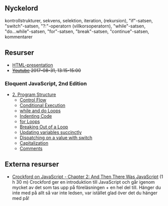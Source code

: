 ## Nyckelord

kontrollstrukturer, sekvens, selektion, iteration, (rekursion), "if"-satsen, "switch"-satsen, "?:"-operatorn (villkorsoperatorn), "while"-satsen, "do...while"-satsen, "for"-satsen, "break"-satsen, "continue"-satsen, kommentarer

## Resurser

- [HTML-presentation](https://rawgit.com/1dv021/syllabus/master/presentationer/02/index.html#)
- <del>[Youtube](#) 2017-08-31, 13:15-15:00</del>

### Eloquent JavaScript, 2nd Edition

- [2. Program Structure](http://eloquentjavascript.net/02_program_structure.html)
  - [Control Flow](http://eloquentjavascript.net/02_program_structure.html#h_rDxYNPd65Z)
  - [Conditional Execution](http://eloquentjavascript.net/02_program_structure.html#h_wpz5oi2dy7)
  - [while and do Loops](http://eloquentjavascript.net/02_program_structure.html#h_FaGGgUI+MM)
  - [Indenting Code](http://eloquentjavascript.net/02_program_structure.html#h_3I0M2f1Cmh)
  - [for Loops](http://eloquentjavascript.net/02_program_structure.html#h_oupMC+5FKN)
  - [Breaking Out of a Loop](http://eloquentjavascript.net/02_program_structure.html#h_WWKAoSPJ47)
  - [Updating variables succinctly](http://eloquentjavascript.net/02_program_structure.html#h_TGUhwjSkqm)
  - [Dispatching on a value with switch](http://eloquentjavascript.net/02_program_structure.html#h_jMKsa0SXdL)
  - [Capitalization](http://eloquentjavascript.net/02_program_structure.html#h_t54vuASjLD)
  - [Comments](http://eloquentjavascript.net/02_program_structure.html#h_/OBuIOX390)

## Externa resurser

- [Crockford on JavaScript - Chapter 2: And Then There Was JavaScript](https://youtu.be/RO1Wnu-xKoY) (1 h 30 m) Crockford ger en introduktion till JavaScript och går igenom mycket av det som tas upp på föreläsningen + en hel del till. Hänger du inte med på allt så var inte ledsen, var istället glad över det du hänger med på!
